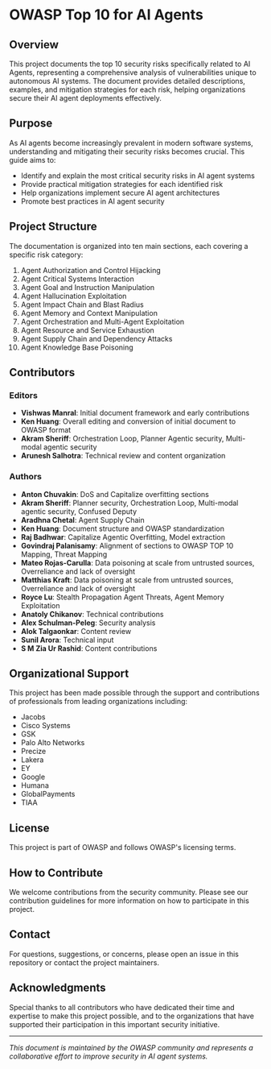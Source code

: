# OWASP Top 10 for AI Agents

## Overview
This project documents the top 10 security risks specifically related to AI Agents, representing a comprehensive analysis of vulnerabilities unique to autonomous AI systems. The document provides detailed descriptions, examples, and mitigation strategies for each risk, helping organizations secure their AI agent deployments effectively.

## Purpose
As AI agents become increasingly prevalent in modern software systems, understanding and mitigating their security risks becomes crucial. This guide aims to:
- Identify and explain the most critical security risks in AI agent systems
- Provide practical mitigation strategies for each identified risk
- Help organizations implement secure AI agent architectures
- Promote best practices in AI agent security

## Project Structure
The documentation is organized into ten main sections, each covering a specific risk category:
1. Agent Authorization and Control Hijacking
2. Agent Critical Systems Interaction
3. Agent Goal and Instruction Manipulation
4. Agent Hallucination Exploitation
5. Agent Impact Chain and Blast Radius
6. Agent Memory and Context Manipulation
7. Agent Orchestration and Multi-Agent Exploitation
8. Agent Resource and Service Exhaustion
9. Agent Supply Chain and Dependency Attacks
10. Agent Knowledge Base Poisoning

## Contributors

### Editors
- **Vishwas Manral**: Initial document framework and early contributions
- **Ken Huang**: Overall editing and conversion of initial document to OWASP format
- **Akram Sheriff**: Orchestration Loop, Planner Agentic security, Multi-modal agentic security
- **Arunesh Salhotra**: Technical review and content organization

### Authors
- **Anton Chuvakin**: DoS and Capitalize overfitting sections
- **Akram Sheriff**: Planner security, Orchestration Loop, Multi-modal agentic security, Confused Deputy
- **Aradhna Chetal**: Agent Supply Chain
- **Ken Huang**: Document structure and OWASP standardization
- **Raj Badhwar**: Capitalize Agentic Overfitting, Model extraction
- **Govindraj Palanisamy**: Alignment of sections to OWASP TOP 10 Mapping, Threat Mapping
- **Mateo Rojas-Carulla**: Data poisoning at scale from untrusted sources, Overreliance and lack of oversight
- **Matthias Kraft**: Data poisoning at scale from untrusted sources, Overreliance and lack of oversight
- **Royce Lu**: Stealth Propagation Agent Threats, Agent Memory Exploitation
- **Anatoly Chikanov**: Technical contributions
- **Alex Schulman-Peleg**: Security analysis
- **Alok Talgaonkar**: Content review
- **Sunil Arora**: Technical input
- **S M Zia Ur Rashid**: Content contributions

## Organizational Support
This project has been made possible through the support and contributions of professionals from leading organizations including:
- Jacobs
- Cisco Systems
- GSK
- Palo Alto Networks
- Precize
- Lakera
- EY
- Google
- Humana
- GlobalPayments
- TIAA

## License
This project is part of OWASP and follows OWASP's licensing terms.

## How to Contribute
We welcome contributions from the security community. Please see our contribution guidelines for more information on how to participate in this project.

## Contact
For questions, suggestions, or concerns, please open an issue in this repository or contact the project maintainers.

## Acknowledgments
Special thanks to all contributors who have dedicated their time and expertise to make this project possible, and to the organizations that have supported their participation in this important security initiative.

---

*This document is maintained by the OWASP community and represents a collaborative effort to improve security in AI agent systems.*